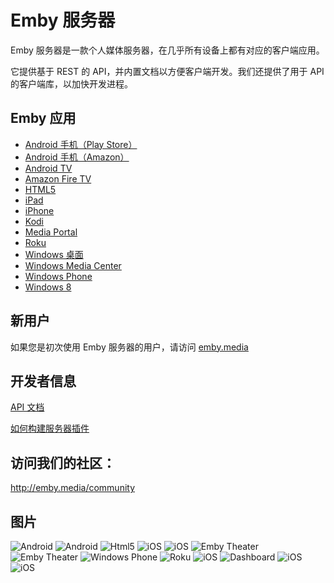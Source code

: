 Emby 服务器
============

Emby 服务器是一款个人媒体服务器，在几乎所有设备上都有对应的客户端应用。

它提供基于 REST 的 API，并内置文档以方便客户端开发。我们还提供了用于 API 的客户端库，以加快开发进程。

## Emby 应用

- [Android 手机（Play Store）](https://play.google.com/store/apps/details?id=com.mb.android "Android 手机（Play Store）")
- [Android 手机（Amazon）](http://www.amazon.com/Emby-for-Android/dp/B00GVH9O0I "Android 手机（Amazon）")
- [Android TV](https://play.google.com/store/apps/details?id=tv.emby.embyatv "Android TV")
- [Amazon Fire TV](http://www.amazon.com/Emby-for-Fire-TV/dp/B00VVJKTW8 "Amazon Fire TV")
- [HTML5](http://app.emby.media "HTML5")
- [iPad](https://itunes.apple.com/us/app/emby/id992180193?ls=1&mt=8 "iPad")
- [iPhone](https://itunes.apple.com/us/app/emby/id992180193?ls=1&mt=8 "iPhone")
- [Kodi](http://emby.media/download/ "Kodi")
- [Media Portal](http://www.team-mediaportal.com/ "Media Portal")
- [Roku](https://www.roku.com/channels#!details/44191/emby "Roku")
- [Windows 桌面](http://emby.media/download/ "Windows 桌面")
- [Windows Media Center](http://emby.media/download/ "Windows Media Center")
- [Windows Phone](http://www.windowsphone.com/s?appid=f4971ed9-f651-4bf6-84bb-94fd98613b86 "Windows Phone")
- [Windows 8](http://apps.microsoft.com/windows/en-us/app/media-browser/ad55a2f0-9897-47bd-8944-bed3aefd5d06 "Windows 8.1")

## 新用户 ##

如果您是初次使用 Emby 服务器的用户，请访问 [emby.media](http://www.emby.media/ "emby.media")

## 开发者信息 ##

[API 文档](https://github.com/MediaBrowser/MediaBrowser/wiki "API 工作流程")

[如何构建服务器插件](https://github.com/MediaBrowser/MediaBrowser/wiki/How-to-build-a-Server-Plugin "如何构建服务器插件")


## 访问我们的社区： ##

http://emby.media/community

## 图片

![Android](https://dl.dropboxusercontent.com/u/4038856/android1.png)
![Android](https://dl.dropboxusercontent.com/u/4038856/android2.png)
![Html5](https://edas-hz.oss-cn-hangzhou.aliyuncs.com/edas-apps/charts-store/emby/image/html5.png)
![iOS](https://edas-hz.oss-cn-hangzhou.aliyuncs.com/edas-apps/charts-store/emby/image/ios_1.jpg)
![iOS](https://edas-hz.oss-cn-hangzhou.aliyuncs.com/edas-apps/charts-store/emby/image/ios_2.jpg)
![Emby Theater](https://edas-hz.oss-cn-hangzhou.aliyuncs.com/edas-apps/charts-store/emby/image/mbt.png)
![Emby Theater](https://edas-hz.oss-cn-hangzhou.aliyuncs.com/edas-apps/charts-store/emby/image/mbt1.png)
![Windows Phone](https://edas-hz.oss-cn-hangzhou.aliyuncs.com/edas-apps/charts-store/emby/image/winphone.png)
![Roku](https://edas-hz.oss-cn-hangzhou.aliyuncs.com/edas-apps/charts-store/emby/image/roku2.jpg)
![iOS](https://edas-hz.oss-cn-hangzhou.aliyuncs.com/edas-apps/charts-store/emby/image/ios_3.jpg)
![Dashboard](https://edas-hz.oss-cn-hangzhou.aliyuncs.com/edas-apps/charts-store/emby/image/dashboard.png)
![iOS](http://i.imgur.com/prrzxMc.jpg)
![iOS](http://i.imgur.com/c9Vd1w5.jpg)